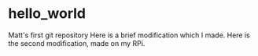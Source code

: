 # hello_world
Matt's first git repository
Here is a brief modification which I made.
Here is the second modification, made on my RPi.
